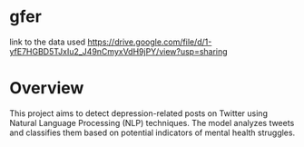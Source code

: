 # gfer
link to the data used
https://drive.google.com/file/d/1-yfE7HGBD5TJxIu2_J49nCmyxVdH9jPY/view?usp=sharing

# Overview
This project aims to detect depression-related posts on Twitter using Natural Language Processing (NLP) techniques. The model analyzes tweets and classifies them based on potential indicators of mental health struggles.
